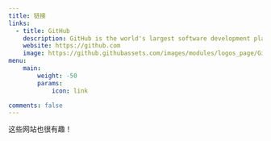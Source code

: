 ```yaml
---
title: 链接
links:
  - title: GitHub
    description: GitHub is the world's largest software development platform.
    website: https://github.com
    image: https://github.githubassets.com/images/modules/logos_page/GitHub-Mark.png
menu:
    main: 
        weight: -50
        params:
            icon: link

comments: false
---
```

这些网站也很有趣！